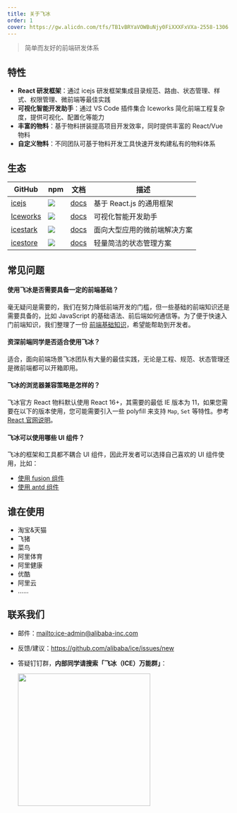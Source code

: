 ```yaml
---
title: 关于飞冰
order: 1
cover: https://gw.alicdn.com/tfs/TB1vBRYaVOWBuNjy0FiXXXFxVXa-2558-1306.jpg
---
```


> 简单而友好的前端研发体系

## 特性


- **React 研发框架**：通过 icejs 研发框架集成目录规范、路由、状态管理、样式、权限管理、微前端等最佳实践
- **可视化智能开发助手**：通过 VS Code 插件集合 Iceworks 简化前端工程复杂度，提供可视化、配置化等能力
- **丰富的物料**：基于物料拼装提高项目开发效率，同时提供丰富的 React/Vue 物料
- **自定义物料**：不同团队可基于物料开发工具快速开发构建私有的物料体系

## 生态

|    GitHub         |    npm                                 |     文档    |   描述       |
|----------------|-----------------------------------------|--------------|-----------|
| [icejs](https://github.com/alibaba/ice) | ![](https://img.shields.io/npm/v/ice.js.svg) | [docs](/docs/guide/intro) |基于 React.js 的通用框架|
| [Iceworks](https://github.com/ice-lab/iceworks) | ![](https://vsmarketplacebadge.apphb.com/version-short/iceworks-team.iceworks.svg?logo=visual-studio-code) | [docs](/docs/iceworks/about) |可视化智能开发助手|
| [icestark](https://github.com/ice-lab/icestark) | ![](https://img.shields.io/npm/v/@ice/stark.svg) | [docs](/docs/icestark/guide/about) |面向大型应用的微前端解决方案|
| [icestore](https://github.com/ice-lab/icestore) | ![](https://img.shields.io/npm/v/@ice/store.svg) | [docs](https://github.com/ice-lab/icestore#icestore) |轻量简洁的状态管理方案|

## 常见问题

#### 使用飞冰是否需要具备一定的前端基础？

毫无疑问是需要的，我们在努力降低前端开发的门槛，但一些基础的前端知识还是需要具备的，比如 JavaScript 的基础语法、前后端如何通信等。为了便于快速入门前端知识，我们整理了一份 [前端基础知识](/docs/guide/resource/front-basic)，希望能帮助到开发者。

#### 资深前端同学是否适合使用飞冰？

适合，面向前端场景飞冰团队有大量的最佳实践，无论是工程、规范、状态管理还是微前端都可以开箱即用。

#### 飞冰的浏览器兼容策略是怎样的？

飞冰官方 React 物料默认使用 React 16+，其需要的最低 IE 版本为 11，如果您需要在以下的版本使用，您可能需要引入一些 polyfill 来支持 `Map`, `Set` 等特性。参考[React 官网说明](https://reactjs.org/blog/2017/09/26/react-v16.0.html#javascript-environment-requirements)。

#### 飞冰可以使用哪些 UI 组件？


飞冰的框架和工具都不耦合 UI 组件，因此开发者可以选择自己喜欢的 UI 组件使用，比如：

- [使用 fusion 组件](/docs/guide/advance/fusion)
- [使用 antd 组件](/docs/guide/advance/antd)

## 谁在使用

- 淘宝&天猫
- 飞猪
- 菜鸟
- 阿里体育
- 阿里健康
- 优酷
- 阿里云
- ……

## 联系我们

* 邮件：<mailto:ice-admin@alibaba-inc.com>
* 反馈/建议：<https://github.com/alibaba/ice/issues/new>
* 答疑钉钉群，**内部同学请搜索「飞冰（ICE）万能群」**：

  <img src="http://ice.alicdn.com/assets/images/qrcode.png" width="300" />
